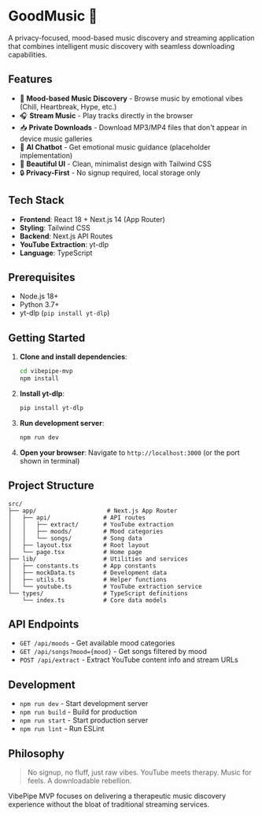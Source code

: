 # GoodMusic 🎵

A privacy-focused, mood-based music discovery and streaming application that combines intelligent music discovery with seamless downloading capabilities.

## Features

- 🎵 **Mood-based Music Discovery** - Browse music by emotional vibes (Chill, Heartbreak, Hype, etc.)
- 🎧 **Stream Music** - Play tracks directly in the browser
- 📥 **Private Downloads** - Download MP3/MP4 files that don't appear in device music galleries
- 🤖 **AI Chatbot** - Get emotional music guidance (placeholder implementation)
- 🎨 **Beautiful UI** - Clean, minimalist design with Tailwind CSS
- 🔒 **Privacy-First** - No signup required, local storage only

## Tech Stack

- **Frontend**: React 18 + Next.js 14 (App Router)
- **Styling**: Tailwind CSS
- **Backend**: Next.js API Routes
- **YouTube Extraction**: yt-dlp
- **Language**: TypeScript

## Prerequisites

- Node.js 18+ 
- Python 3.7+
- yt-dlp (`pip install yt-dlp`)

## Getting Started

1. **Clone and install dependencies**:
   ```bash
   cd vibepipe-mvp
   npm install
   ```

2. **Install yt-dlp**:
   ```bash
   pip install yt-dlp
   ```

3. **Run development server**:
   ```bash
   npm run dev
   ```

4. **Open your browser**:
   Navigate to `http://localhost:3000` (or the port shown in terminal)

## Project Structure

```
src/
├── app/                    # Next.js App Router
│   ├── api/               # API routes
│   │   ├── extract/       # YouTube extraction
│   │   ├── moods/         # Mood categories
│   │   └── songs/         # Song data
│   ├── layout.tsx         # Root layout
│   └── page.tsx           # Home page
├── lib/                   # Utilities and services
│   ├── constants.ts       # App constants
│   ├── mockData.ts        # Development data
│   ├── utils.ts           # Helper functions
│   └── youtube.ts         # YouTube extraction service
└── types/                 # TypeScript definitions
    └── index.ts           # Core data models
```

## API Endpoints

- `GET /api/moods` - Get available mood categories
- `GET /api/songs?mood={mood}` - Get songs filtered by mood
- `POST /api/extract` - Extract YouTube content info and stream URLs

## Development

- `npm run dev` - Start development server
- `npm run build` - Build for production
- `npm run start` - Start production server
- `npm run lint` - Run ESLint

## Philosophy

> No signup, no fluff, just raw vibes. YouTube meets therapy. Music for feels. A downloadable rebellion.

VibePipe MVP focuses on delivering a therapeutic music discovery experience without the bloat of traditional streaming services.